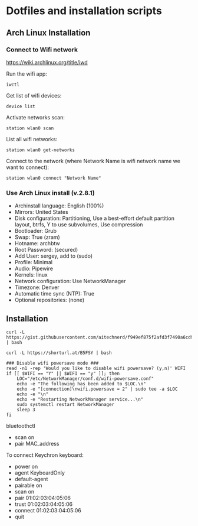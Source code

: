 # Dotfiles and installation scripts

## Arch Linux Installation

### Connect to Wifi network
https://wiki.archlinux.org/title/iwd

Run the wifi app:
```
iwctl
```
Get list of wifi devices:
```
device list
```
Activate networks scan:
```
station wlan0 scan
```
List all wifi networks:
```
station wlan0 get-networks
```
Connect to the network (where Network Name is wifi network name we want to connect):
```
station wlan0 connect "Network Name"
```

### Use Arch Linux install (v.2.8.1)


- Archinstall language: English (100%)
- Mirrors: United States
- Disk configuration: Partitioning, Use a best-effort default partition layout, btrfs, Y to use subvolumes, Use compression
- Bootloader: Grub
- Swap: True (zram)
- Hotname: archbtw
- Root Password: (secured)
- Add User: sergey, add to (sudo)
- Profile: Minimal
- Audio: Pipewire
- Kernels: linux
- Network configuration: Use NetworkManager
- Timezone: Denver
- Automatic time sync (NTP): True
- Optional repositories: (none)

## Installation

```
curl -L https://gist.githubusercontent.com/aitechnerd/f949ef875f2afd3f7490a6cd985f5075/raw/04f602995c86d9c2f6d228c28c460bcec39ca675/bootstrap.sh | bash
```
```
curl -L https://shorturl.at/B5FSY | bash
```



```
### Disable wifi powersave mode ###
read -n1 -rep 'Would you like to disable wifi powersave? (y,n)' WIFI
if [[ $WIFI == "Y" || $WIFI == "y" ]]; then
    LOC="/etc/NetworkManager/conf.d/wifi-powersave.conf"
    echo -e "The following has been added to $LOC.\n"
    echo -e "[connection]\nwifi.powersave = 2" | sudo tee -a $LOC
    echo -e "\n"
    echo -e "Restarting NetworkManager service...\n"
    sudo systemctl restart NetworkManager
    sleep 3
fi
```
bluetoothctl

- scan on
- pair MAC_address

To connect Keychron keyboard:

- power on
- agent KeyboardOnly
- default-agent
- pairable on
- scan on
- pair 01:02:03:04:05:06
- trust 01:02:03:04:05:06
- connect 01:02:03:04:05:06
- quit

